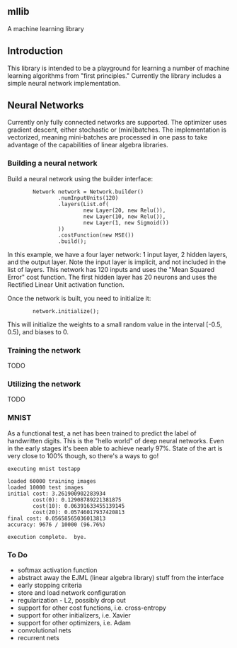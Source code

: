## mllib

A machine learning library


## Introduction

This library is intended to be a playground for learning a number of machine learning algorithms from "first principles."  Currently the library includes a simple neural network implementation.

## Neural Networks

Currently only fully connected networks are supported.  The optimizer uses gradient descent, either stochastic or (mini)batches.  The implementation is vectorized, meaning mini-batches are processed in one pass to take advantage of the capabilities of linear algebra libraries.  

### Building a neural network

Build a neural network using the builder interface:

```
        Network network = Network.builder()
                .numInputUnits(120)
                .layers(List.of(
                        new Layer(20, new Relu()),
                        new Layer(10, new Relu()),
                        new Layer(1, new Sigmoid())
                ))
                .costFunction(new MSE())
                .build();

```

In this example, we have a four layer network: 1 input layer, 2 hidden layers, and the output layer.  Note the input layer is implicit, and not included in the list of layers.  This network has 120 inputs and uses the "Mean Squared Error" cost function.  The first hidden layer has 20 neurons and uses the Rectified Linear Unit activation function.

Once the network is built, you need to initialize it:

```
        network.initialize();
```

This will initialize the weights to a small random value in the interval [-0.5, 0.5), and biases to 0.

### Training the network

TODO


### Utilizing the network

TODO


### MNIST

As a functional test, a net has been trained to predict the label of handwritten digits.  This is the "hello world" of deep neural networks.  Even in the early stages it's been able to achieve nearly 97%.  State of the art is very close to 100% though, so there's a ways to go!

```
executing mnist testapp

loaded 60000 training images
loaded 10000 test images
initial cost: 3.261900902283934
        cost(0): 0.12908789221381875
        cost(10): 0.06391633455139145
        cost(20): 0.05746017937420813
final cost: 0.05658565036013813
accuracy: 9676 / 10000 (96.76%)

execution complete.  bye.
```

### To Do

* softmax activation function
* abstract away the EJML (linear algebra library) stuff from the interface
* early stopping criteria
* store and load network configuration
* regularization - L2, possibly drop out
* support for other cost functions, i.e. cross-entropy
* support for other initializers, i.e. Xavier
* support for other optimizers, i.e. Adam
* convolutional nets
* recurrent nets